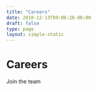 ```yaml
---
title: "Careers"
date: 2018-12-13T09:06:26-06:00
draft: false
type: page
layout: simple-static
---
```


# Careers

Join the team

``` hello
```